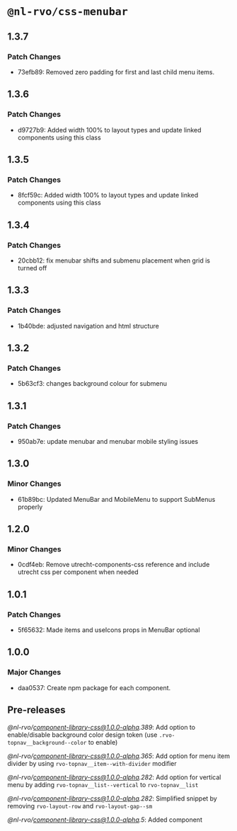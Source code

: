 # `@nl-rvo/css-menubar`

## 1.3.7

### Patch Changes

- 73efb89: Removed zero padding for first and last child menu items.

## 1.3.6

### Patch Changes

- d9727b9: Added width 100% to layout types and update linked components using this class

## 1.3.5

### Patch Changes

- 8fcf59c: Added width 100% to layout types and update linked components using this class

## 1.3.4

### Patch Changes

- 20cbb12: fix menubar shifts and submenu placement when grid is turned off

## 1.3.3

### Patch Changes

- 1b40bde: adjusted navigation and html structure

## 1.3.2

### Patch Changes

- 5b63cf3: changes background colour for submenu

## 1.3.1

### Patch Changes

- 950ab7e: update menubar and menubar mobile styling issues

## 1.3.0

### Minor Changes

- 61b89bc: Updated MenuBar and MobileMenu to support SubMenus properly

## 1.2.0

### Minor Changes

- 0cdf4eb: Remove utrecht-components-css reference and include utrecht css per component when needed

## 1.0.1

### Patch Changes

- 5f65632: Made items and useIcons props in MenuBar optional

## 1.0.0

### Major Changes

- daa0537: Create npm package for each component.

## Pre-releases

_@nl-rvo/component-library-css@1.0.0-alpha.389_:
Add option to enable/disable background color design token (use `.rvo-topnav__background--color` to enable)

_@nl-rvo/component-library-css@1.0.0-alpha.365_:
Add option for menu item divider by using `rvo-topnav__item--with-divider` modifier

_@nl-rvo/component-library-css@1.0.0-alpha.282_:
Add option for vertical menu by adding `rvo-topnav__list--vertical` to `rvo-topnav__list`

_@nl-rvo/component-library-css@1.0.0-alpha.282_:
Simplified snippet by removing `rvo-layout-row` and `rvo-layout-gap--sm`

_@nl-rvo/component-library-css@1.0.0-alpha.5_:
Added component

